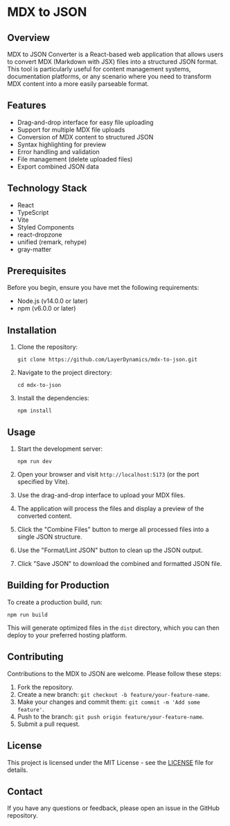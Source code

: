 # MDX to JSON

## Overview

MDX to JSON Converter is a React-based web application that allows users to convert MDX (Markdown with JSX) files into a structured JSON format. This tool is particularly useful for content management systems, documentation platforms, or any scenario where you need to transform MDX content into a more easily parseable format.

## Features

- Drag-and-drop interface for easy file uploading
- Support for multiple MDX file uploads
- Conversion of MDX content to structured JSON
- Syntax highlighting for preview
- Error handling and validation
- File management (delete uploaded files)
- Export combined JSON data

## Technology Stack

- React
- TypeScript
- Vite
- Styled Components
- react-dropzone
- unified (remark, rehype)
- gray-matter

## Prerequisites

Before you begin, ensure you have met the following requirements:

- Node.js (v14.0.0 or later)
- npm (v6.0.0 or later)

## Installation

1. Clone the repository:
   ```
   git clone https://github.com/LayerDynamics/mdx-to-json.git
   ```

2. Navigate to the project directory:
   ```
   cd mdx-to-json
   ```

3. Install the dependencies:
   ```
   npm install
   ```

## Usage

1. Start the development server:
   ```
   npm run dev
   ```

2. Open your browser and visit `http://localhost:5173` (or the port specified by Vite).

3. Use the drag-and-drop interface to upload your MDX files.

4. The application will process the files and display a preview of the converted content.

5. Click the "Combine Files" button to merge all processed files into a single JSON structure.

6. Use the "Format/Lint JSON" button to clean up the JSON output.

7. Click "Save JSON" to download the combined and formatted JSON file.

## Building for Production

To create a production build, run:

```
npm run build
```

This will generate optimized files in the `dist` directory, which you can then deploy to your preferred hosting platform.

## Contributing

Contributions to the MDX to JSON are welcome. Please follow these steps:

1. Fork the repository.
2. Create a new branch: `git checkout -b feature/your-feature-name`.
3. Make your changes and commit them: `git commit -m 'Add some feature'`.
4. Push to the branch: `git push origin feature/your-feature-name`.
5. Submit a pull request.

## License

This project is licensed under the MIT License - see the [LICENSE](LICENSE) file for details.

## Contact

If you have any questions or feedback, please open an issue in the GitHub repository.